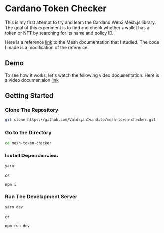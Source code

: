 # Cardano Token Checker

This is my first attempt to try and learn the Cardano Web3 Mesh.js library. The goal of this experiment is to find and check whether a wallet has a token or NFT by searching for its name and policy ID.

Here is a reference [link](https://meshjs.dev/guides/nextjs) to the Mesh documentation that I studied. The code I made is a modification of the reference.

## Demo

To see how it works, let's watch the following video documentation.
Here is a video documentaion [link](https://www.linkedin.com/feed/update/urn:li:activity:7112984315126284288/)

## Getting Started

### Clone The Repository

```bash
git clone https://github.com/ValdryanIvandito/mesh-token-checker.git
```

### Go to the Directory

```bash
cd mesh-token-checker
```

### Install Dependencies:

```bash
yarn
```

_or_

```bash
npm i
```

### Run The Development Server

```bash
yarn dev
```

_or_

```bash
npm run dev
```
